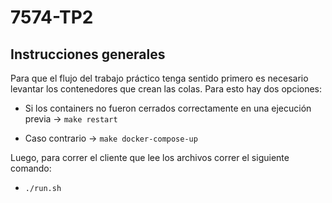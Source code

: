 # 7574-TP2

## Instrucciones generales 

Para que el flujo del trabajo práctico tenga sentido primero es necesario levantar los contenedores que crean las colas. Para esto hay dos opciones:

- Si los containers no fueron cerrados correctamente en una ejecución previa -> `make restart`

- Caso contrario -> `make docker-compose-up`

Luego, para correr  el cliente que lee los archivos correr el siguiente comando:

- `./run.sh`